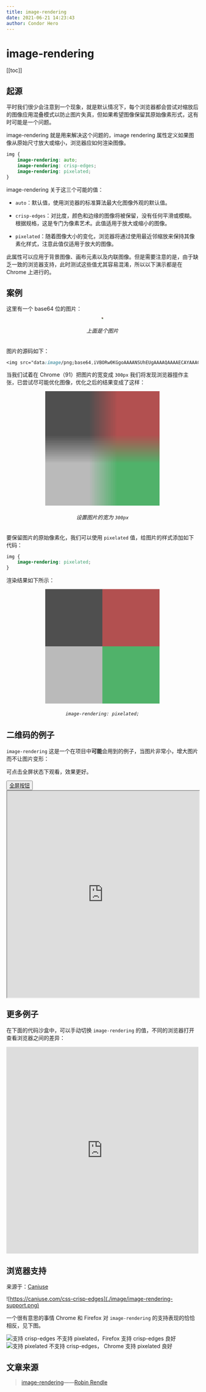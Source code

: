 ```yaml
---
title: image-rendering
date: 2021-06-21 14:23:43
author: Condor Hero
---
```


# image-rendering

[[toc]] 

## 起源

平时我们很少会注意到一个现象，就是默认情况下，每个浏览器都会尝试对缩放后的图像应用混叠模式以防止图片失真，但如果希望图像保留其原始像素形式，这有时可能是一个问题。

image-rendering 就是用来解决这个问题的，image rendering 属性定义如果图像从原始尺寸放大或缩小，浏览器应如何渲染图像。

```css
img {
    image-rendering: auto;
    image-rendering: crisp-edges;
    image-rendering: pixelated;
}
```

image-rendering 关于这三个可能的值：

- `auto`：默认值，使用浏览器的标准算法最大化图像外观的默认值。

- `crisp-edges`：对比度，颜色和边缘的图像将被保留，没有任何平滑或模糊。根据规格，这是专门为像素艺术。此值适用于放大或缩小的图像。

- `pixelated`：随着图像大小的变化，浏览器将通过使用最近邻缩放来保持其像素化样式，注意此值仅适用于放大的图像。

此属性可以应用于背景图像、画布元素以及内联图像。但是需要注意的是，由于缺乏一致的浏览器支持，此时测试这些值尤其容易混淆，所以以下演示都是在 Chrome 上进行的。

## 案例

这里有一个 base64 位的图片：

<main style="text-align: center;" >
    <img src="data:image/png;base64,iVBORw0KGgoAAAANSUhEUgAAAAQAAAAECAYAAACp8Z5+AAAAAXNSR0IArs4c6QAAACdJREFUCB1j9Pf3/88ABMmMjCCKgQlMIhGMu3btAquY9mMDWBhDBQAutwfDrUlKzQAAAABJRU5ErkJggg==" />
    <h6>上面是个图片</h6>
</main>

图片的源码如下：
```css
<img src="data:image/png;base64,iVBORw0KGgoAAAANSUhEUgAAAAQAAAAECAYAAACp8Z5+AAAAAXNSR0IArs4c6QAAACdJREFUCB1j9Pf3/88ABMmMjCCKgQlMIhGMu3btAquY9mMDWBhDBQAutwfDrUlKzQAAAABJRU5ErkJggg==" />
```

当我们试着在 Chrome（91）把图片的宽变成 `300px` 我们将发现浏览器擅作主张，已尝试尽可能优化图像，优化之后的结果变成了这样：

<main style="text-align: center;" >
    <img width="300" src="data:image/png;base64,iVBORw0KGgoAAAANSUhEUgAAAAQAAAAECAYAAACp8Z5+AAAAAXNSR0IArs4c6QAAACdJREFUCB1j9Pf3/88ABMmMjCCKgQlMIhGMu3btAquY9mMDWBhDBQAutwfDrUlKzQAAAABJRU5ErkJggg==" />
    <h6>设置图片的宽为 <code>300px</code></h6>
</main>

要保留图片的原始像素化，我们可以使用 `pixelated` 值，给图片的样式添加如下代码：

```css
img {
    image-rendering: pixelated;
}
```

渲染结果如下所示：

<main style="text-align: center;" >
    <img width="300" style="image-rendering: pixelated;" src="data:image/png;base64,iVBORw0KGgoAAAANSUhEUgAAAAQAAAAECAYAAACp8Z5+AAAAAXNSR0IArs4c6QAAACdJREFUCB1j9Pf3/88ABMmMjCCKgQlMIhGMu3btAquY9mMDWBhDBQAutwfDrUlKzQAAAABJRU5ErkJggg==" />
    <h6><code>image-rendering: pixelated;</code></h6>
</main>

## 二维码的例子

`image-rendering` 这是一个在项目中**可能**会用到的例子，当图片非常小，增大图片而不让图片变形：

可点击全屏状态下观看，效果更好。

<button>
    <a href="https://codepen.io/robinrendle/full/EaOJeq/" target="_blank">全屏按钮</a>
</button>

<br />

<main style="height: 542px">
    <iframe allowfullscreen="true" allowpaymentrequest="true" allowtransparency="true" class="cp_embed_iframe" style="width: 100%; overflow: hidden; display: block; height: 100%;" title="Image rendering demo" src="https://codepen.io/robinrendle/full/EaOJeq/" ></iframe>
</main>

## 更多例子

在下面的代码沙盒中，可以手动切换 `image-rendering` 的值，不同的浏览器打开查看浏览器之间的差异：

<main style="height: 542px">
    <iframe allowfullscreen="true" allowpaymentrequest="true" allowtransparency="true" class="cp_embed_iframe " frameborder="0" name="cp_embed_2" scrolling="no" src="https://codepen.io/robinrendle/embed/XJPPMW?height=542&amp;theme-id=1&amp;slug-hash=XJPPMW&amp;default-tab=result&amp;user=robinrendle&amp;embed-version=2&amp;pen-title=Image%20rendering%20demo&amp;name=cp_embed_2" style="width: 100%; overflow: hidden; display: block; height: 100%;" title="Image rendering demo" loading="lazy" id="cp_embed_XJPPMW"></iframe>
</main>

## 浏览器支持

来源于：[Caniuse](https://caniuse.com/css-crisp-edges)

![https://caniuse.com/css-crisp-edges](./image/image-rendering-support.png)

一个很有意思的事情 Chrome 和 Firefox 对 `image-rendering` 的支持表现的恰恰相反，见下图。

![支持 crisp-edges 不支持 pixelated，Firefox 支持 crisp-edges 良好](./image/supports-crisp-edges.png)
![支持 pixelated 不支持 crisp-edges， Chrome 支持 pixelated 良好](./image/supports-pixelated.png)

## 文章来源

> [image-rendering](https://css-tricks.com/almanac/properties/i/image-rendering/)——[Robin Rendle](https://css-tricks.com/author/robinrendle/)